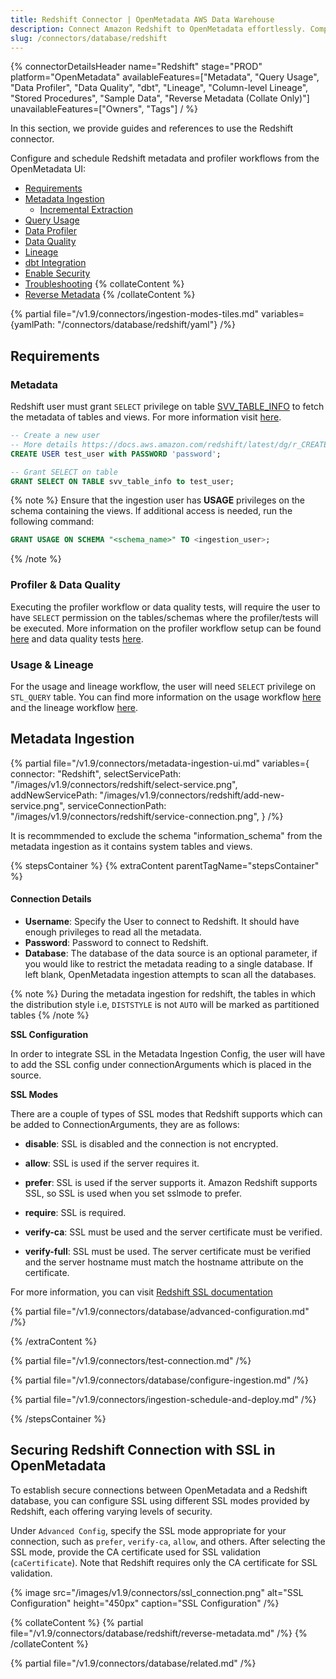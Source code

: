 ```yaml
---
title: Redshift Connector | OpenMetadata AWS Data Warehouse
description: Connect Amazon Redshift to OpenMetadata effortlessly. Complete setup guide, configuration steps, and metadata extraction for your data warehouse.
slug: /connectors/database/redshift
---
```


{% connectorDetailsHeader
name="Redshift"
stage="PROD"
platform="OpenMetadata"
availableFeatures=["Metadata", "Query Usage", "Data Profiler", "Data Quality", "dbt", "Lineage", "Column-level Lineage", "Stored Procedures", "Sample Data", "Reverse Metadata (Collate Only)"]
unavailableFeatures=["Owners", "Tags"]
/ %}

In this section, we provide guides and references to use the Redshift connector.

Configure and schedule Redshift metadata and profiler workflows from the OpenMetadata UI:

- [Requirements](#requirements)
- [Metadata Ingestion](#metadata-ingestion)
    - [Incremental Extraction](/connectors/ingestion/workflows/metadata/incremental-extraction/redshift)
- [Query Usage](/connectors/ingestion/workflows/usage)
- [Data Profiler](/how-to-guides/data-quality-observability/profiler/workflow)
- [Data Quality](/how-to-guides/data-quality-observability/quality)
- [Lineage](/connectors/ingestion/lineage)
- [dbt Integration](/connectors/ingestion/workflows/dbt)
- [Enable Security](#securing-redshift-connection-with-ssl-in-openmetadata)
- [Troubleshooting](/connectors/database/redshift/troubleshooting)
{% collateContent %}
- [Reverse Metadata](#reverse-metadata)
{% /collateContent %}

{% partial file="/v1.9/connectors/ingestion-modes-tiles.md" variables={yamlPath: "/connectors/database/redshift/yaml"} /%}

## Requirements

### Metadata
Redshift user must grant `SELECT` privilege on table [SVV_TABLE_INFO](https://docs.aws.amazon.com/redshift/latest/dg/r_SVV_TABLE_INFO.html) to fetch the metadata of tables and views. For more information visit [here](https://docs.aws.amazon.com/redshift/latest/dg/c_visibility-of-data.html).

```sql
-- Create a new user
-- More details https://docs.aws.amazon.com/redshift/latest/dg/r_CREATE_USER.html
CREATE USER test_user with PASSWORD 'password';

-- Grant SELECT on table
GRANT SELECT ON TABLE svv_table_info to test_user;
```

{% note %}
Ensure that the ingestion user has **USAGE** privileges on the schema containing the views. If additional access is needed, run the following command:  

```sql
GRANT USAGE ON SCHEMA "<schema_name>" TO <ingestion_user>;
```
{% /note %}

### Profiler & Data Quality
Executing the profiler workflow or data quality tests, will require the user to have `SELECT` permission on the tables/schemas where the profiler/tests will be executed. More information on the profiler workflow setup can be found [here](/how-to-guides/data-quality-observability/profiler/workflow) and data quality tests [here](/how-to-guides/data-quality-observability/quality).

### Usage & Lineage
For the usage and lineage workflow, the user will need `SELECT` privilege on `STL_QUERY` table. You can find more information on the usage workflow [here](/connectors/ingestion/workflows/usage) and the lineage workflow [here](/connectors/ingestion/workflows/lineage).

## Metadata Ingestion

{% partial 
  file="/v1.9/connectors/metadata-ingestion-ui.md" 
  variables={
    connector: "Redshift", 
    selectServicePath: "/images/v1.9/connectors/redshift/select-service.png",
    addNewServicePath: "/images/v1.9/connectors/redshift/add-new-service.png",
    serviceConnectionPath: "/images/v1.9/connectors/redshift/service-connection.png",
} 
/%}

It is recommmended to exclude the schema "information_schema" from the metadata ingestion as it contains system tables and views.

{% stepsContainer %}
{% extraContent parentTagName="stepsContainer" %}

#### Connection Details

- **Username**: Specify the User to connect to Redshift. It should have enough privileges to read all the metadata.
- **Password**: Password to connect to Redshift.
- **Database**: The database of the data source is an optional parameter, if you would like to restrict the metadata reading to a single database. If left blank, OpenMetadata ingestion attempts to scan all the databases.

{% note %}
During the metadata ingestion for redshift, the tables in which the distribution style i.e, `DISTSTYLE` is not `AUTO` will be marked as partitioned tables
{% /note %}

**SSL Configuration**

In order to integrate SSL in the Metadata Ingestion Config, the user will have to add the SSL config under connectionArguments which is placed in the source.

**SSL Modes**

There are a couple of types of SSL modes that Redshift supports which can be added to ConnectionArguments, they are as follows:
- **disable**: SSL is disabled and the connection is not encrypted.

- **allow**: SSL is used if the server requires it.

- **prefer**: SSL is used if the server supports it. Amazon Redshift supports SSL, so SSL is used when you set sslmode to prefer.

- **require**: SSL is required.

- **verify-ca**: SSL must be used and the server certificate must be verified.

- **verify-full**: SSL must be used. The server certificate must be verified and the server hostname must match the hostname attribute on the certificate.

For more information, you can visit [Redshift SSL documentation](https://docs.aws.amazon.com/redshift/latest/mgmt/connecting-ssl-support.html)

{% partial file="/v1.9/connectors/database/advanced-configuration.md" /%}

{% /extraContent %}

{% partial file="/v1.9/connectors/test-connection.md" /%}

{% partial file="/v1.9/connectors/database/configure-ingestion.md" /%}

{% partial file="/v1.9/connectors/ingestion-schedule-and-deploy.md" /%}

{% /stepsContainer %}

## Securing Redshift Connection with SSL in OpenMetadata

To establish secure connections between OpenMetadata and a Redshift database, you can configure SSL using different SSL modes provided by Redshift, each offering varying levels of security.

Under `Advanced Config`, specify the SSL mode appropriate for your connection, such as `prefer`, `verify-ca`, `allow`, and others. After selecting the SSL mode, provide the CA certificate used for SSL validation (`caCertificate`). Note that Redshift requires only the CA certificate for SSL validation.

{% image
  src="/images/v1.9/connectors/ssl_connection.png"
  alt="SSL Configuration"
  height="450px"
  caption="SSL Configuration" /%}

{% collateContent %}
{% partial file="/v1.9/connectors/database/redshift/reverse-metadata.md" /%}
{% /collateContent %}

{% partial file="/v1.9/connectors/database/related.md" /%}
